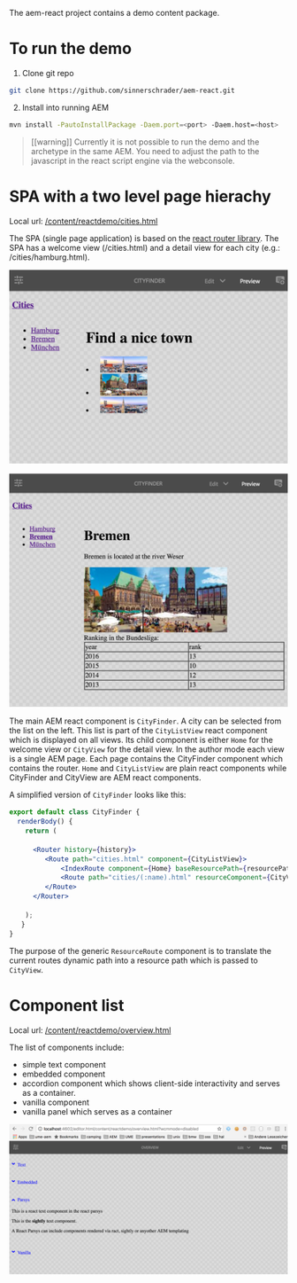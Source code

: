 The aem-react project contains a demo content package.

# To run the demo

1. Clone git repo

  ````bash
  git clone https://github.com/sinnerschrader/aem-react.git
  ````

2. Install into running AEM

  ````bash
  mvn install -PautoInstallPackage -Daem.port=<port> -Daem.host=<host>
  ````

> [[warning]]
> Currently it is not possible to run the demo and the archetype in the same
> AEM. You need to adjust the path to the javascript in the react script engine via the webconsole.

# SPA with a two level page hierachy

Local url: [/content/reactdemo/cities.html](localhost:4502/editor.html/content/reactdemo/cities.html)


The SPA (single page application) is based on the [react router library](https://github.com/ReactTraining/react-router).
The SPA has a welcome view (/cities.html) and a detail view for each
city (e.g.: /cities/hamburg.html).

![Welcome view](cities.png)

![Detail view](detail.png)

The main AEM react component is `CityFinder`.
A city can be selected from the list on the left.
This list is part of the `CityListView` react component which is displayed on all views.
Its child component is either `Home` for the welcome view or `CityView` for the detail view.
In the author mode each view is a single AEM page. Each page contains the CityFinder
 component which contains the router. `Home` and `CityListView` are plain react components while CityFinder and CityView are AEM react
 components.

A simplified version of `CityFinder` looks like this:
````jsx
export default class CityFinder {
  renderBody() {
    return (

      <Router history={history}>
         <Route path="cities.html" component={CityListView}>
             <IndexRoute component={Home} baseResourcePath={resourcePath}/>
             <Route path="cities/(:name).html" resourceComponent={CityView} component={ResourceRoute}/>
         </Route>
      </Router>

    );
   }
}

 ````

 The purpose of the generic `ResourceRoute` component is to translate the current
 routes dynamic path into a resource path which is passed to `CityView`.



# Component list

 Local url: [/content/reactdemo/overview.html](localhost:4502/editor.html/content/reactdemo/overview.html)

 The list of components  include:

 - simple text component
 - embedded component
 - accordion component which shows client-side interactivity and serves as a container.
 - vanilla component
 - vanilla panel which serves as a container

![Overview of example components](demo_overview.png)